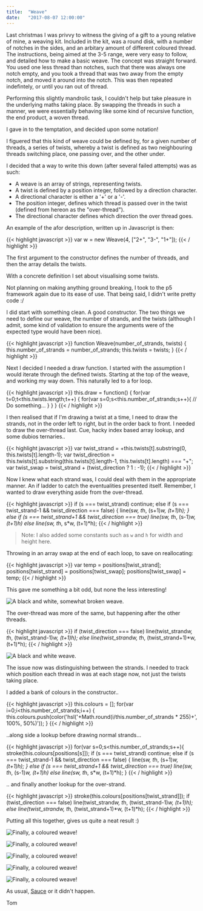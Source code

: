 ```yaml
---
title:  "Weave"
date:   "2017-08-07 12:00:00"
---
```


Last christmas I was privvy to witness the giving of a gift to a young relative of mine, a weaving kit. Included in the kit, was a round disk, with a number of notches in the sides, and an arbitary amount of different coloured thread. The instructions, being aimed at the 3-5 range, were very easy to follow, and detailed how to make a basic weave. The concept was straight forward. You used one less thread than notches, such that there was always one notch empty, and you took a thread that was two away from the empty notch, and moved it around into the notch. This was then repeated indefintely, or until you ran out of thread.

Performing this slightly mandrolic task, I couldn't help but take pleasure in the underlying maths taking place. By swapping the threads in such a manner, we were essentially behaving like some kind of recursive function, the end product, a woven thread.

I gave in to the temptation, and decided upon some notation!

I figuered that this kind of weave could be defined by, for a given number of threads, a series of twists, whereby a twist is defined as two neighbouring threads switching place, one passing over, and the other under.

I decided that a way to write this down (after several failed attempts) was as such:

- A weave is an array of strings, representing twists.
- A twist is defined by a position integer, followed by a direction character.
- A directional character is either a '+' or a '-'.
- The position integer, defines which thread is passed over in the twist (defined from hereon as the "over-thread").
- The directional character defines which direction the over thread goes.

An example of the afor description, written up in Javascript is then:

{{< highlight javascript >}}
var w = new Weave(4, ["2+", "3-", "1+"]);
{{< / highlight >}}

The first argument to the constructor defines the number of threads, and then the array details the twists.

With a concrete definition I set about visualising some twists.

Not planning on making anything ground breaking, I took to the p5 framework again due to its ease of use. That being said, I didn't write pretty code :/

I did start with something clean. A good constructor. The two things we need to define our weave, the number of strands, and the twists (although I admit, some kind of validation to ensure the arguments were of the expected type would have been nice).

{{< highlight javascript >}}
function Weave(number_of_strands, twists) {
    this.number_of_strands = number_of_strands;
    this.twists = twists;
}
{{< / highlight >}}

Next I decided I needed a draw function. I started with the assumption I would iterate through the defined twists. Starting at the top of the weave, and working my way down. This naturally led to a for loop.

{{< highlight javascript >}}
this.draw = function() {
    for(var t=0;t<this.twists.length;t++) {
        for(var s=0;s<this.number_of_strands;s++){
            // Do something...
        }
    }
}
{{< / highlight >}}

I then realised that if I'm drawing a twist at a time, I need to draw the strands, not in the order left to right, but in the order back to front. I needed to draw the over-thread last. Cue, hacky index based array lookup, and some dubios ternaries..

{{< highlight javascript >}}
var twist_strand = +this.twists[t].substring(0, this.twists[t].length-1);
var twist_direction = this.twists[t].substring(this.twists[t].length-1, this.twists[t].length) === "+";
var twist_swap = twist_strand + (twist_direction ? 1 : -1);
{{< / highlight >}}

Now I knew what each strand was, I could deal with them in the appropriate manner. An if ladder to catch the eventualities presented itself. Remember, I wanted to draw everything aside from the over-thread.

{{< highlight javascript >}}
if (s === twist_strand) continue;
else if (s === twist_strand-1 && twist_direction === false) {
    line(s*w, t*h, (s+1)*w, (t+1)*h);
}
else if (s === twist_strand+1 && twist_direction === true) line(s*w, t*h, (s-1)*w, (t+1)*h)
else line(s*w, t*h, s*w, (t+1)*h);
{{< / highlight >}}

> Note: I also added some constants such as `w` and `h` for width and height here.

Throwing in an array swap at the end of each loop, to save on reallocating:

{{< highlight javascript >}}
var temp = positions[twist_strand];
positions[twist_strand] = positions[twist_swap];
positions[twist_swap] = temp;
{{< / highlight >}}

This gave me something a bit odd, but none the less interesting!

![A black and white, somewhat broken weave.](/weaving/blackandwhite1.png)

The over-thread was more of the same, but happening after the other threads. 

{{< highlight javascript >}}
if (twist_direction === false) line(twist_strand*w, t*h, (twist_strand-1)*w, (t+1)*h);
else line(twist_strand*w, t*h, (twist_strand+1)*w, (t+1)*h);
{{< / highlight >}}

![A black and white weave.](/weaving/blackandwhite2.png)

The issue now was distinguishing between the strands. I needed to track which position each thread in was at each stage now, not just the twists taking place.

I added a bank of colours in the constructor..

{{< highlight javascript >}}
    this.colours = [];
    for(var i=0;i<this.number_of_strands;i++) {
        this.colours.push(color('hsl('+Math.round(i/this.number_of_strands * 255)+', 100%, 50%)'));
    }
{{< / highlight >}}

..along side a lookup before drawing normal strands...

{{< highlight javascript >}}
for(var s=0;s<this.number_of_strands;s++){
    stroke(this.colours[positions[s]]);
    if (s === twist_strand) continue;
    else if (s === twist_strand-1 && twist_direction === false) {
        line(s*w, t*h, (s+1)*w, (t+1)*h);
    }
    else if (s === twist_strand+1 && twist_direction === true) line(s*w, t*h, (s-1)*w, (t+1)*h)
    else line(s*w, t*h, s*w, (t+1)*h);
}
{{< / highlight >}}

.. and finally another lookup for the over-strand.

{{< highlight javascript >}}
stroke(this.colours[positions[twist_strand]]);
if (twist_direction === false) line(twist_strand*w, t*h, (twist_strand-1)*w, (t+1)*h);
else line(twist_strand*w, t*h, (twist_strand+1)*w, (t+1)*h);
{{< / highlight >}}

Putting all this together, gives us quite a neat result :)

![Finally, a coloured weave!](/weaving/colour1.png)

![Finally, a coloured weave!](/weaving/colour2.png)

![Finally, a coloured weave!](/weaving/colour3.png)

![Finally, a coloured weave!](/weaving/colour4.png)

![Finally, a coloured weave!](/weaving/colour5.png)

As usual, [Sauce](https://github.com/ThomasJackDalby/experimental/tree/master/weaving) or it didn't happen.

Tom